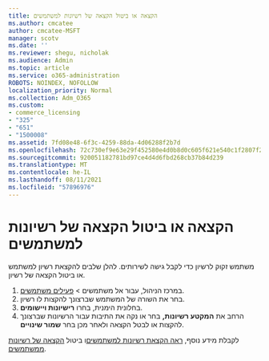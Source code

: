 ```yaml
---
title: הקצאה או ביטול הקצאה של רשיונות למשתמשים
ms.author: cmcatee
author: cmcatee-MSFT
manager: scotv
ms.date: ''
ms.reviewer: shegu, nicholak
ms.audience: Admin
ms.topic: article
ms.service: o365-administration
ROBOTS: NOINDEX, NOFOLLOW
localization_priority: Normal
ms.collection: Adm_O365
ms.custom:
- commerce_licensing
- "325"
- "651"
- "1500008"
ms.assetid: 7fd08e48-6f3c-4259-88da-4d06288f2b7d
ms.openlocfilehash: 72c730ef9e63e29f452580e4d0b8d0c605f621e540c1f2807f284c47aeaa37f5
ms.sourcegitcommit: 920051182781bd97ce4d4d6fbd268cb37b84d239
ms.translationtype: MT
ms.contentlocale: he-IL
ms.lasthandoff: 08/11/2021
ms.locfileid: "57896976"
---
```

# <a name="assign-or-unassign-licenses-to-users"></a>הקצאה או ביטול הקצאה של רשיונות למשתמשים

משתמש זקוק לרשיון כדי לקבל גישה לשירותים. להלן שלבים להקצאת רשיון למשתמש או ביטול הקצאה של רשיון.
  
1. במרכז הניהול, עבור  אל משתמשים \> [פעילים משתמשים](https://go.microsoft.com/fwlink/p/?linkid=834822).
2. בחר את השורה של המשתמש שברצונך להקצות לו רשיון.
3. בחלונית הימנית, בחרו **רישיונות ויישומים**.
4. הרחב את **המקטע רשיונות,** בחר או נקה את התיבות עבור הרשיונות שברצונך להקצות או לבטל הקצאה ולאחר מכן בחר **שמור שינויים**.

לקבלת מידע נוסף, [ראה הקצאת רשיונות למשתמשים](https://docs.microsoft.com/microsoft-365/admin/manage/assign-licenses-to-users)ו ביטול [הקצאה של רשיונות ממשתמשים](https://docs.microsoft.com/microsoft-365/admin/manage/remove-licenses-from-users).